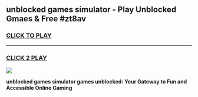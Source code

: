 
## unblocked games simulator - Play Unblocked Gmaes & Free #zt8av
<h3>
<a href="https://news.freeplayer.one?title=unblocked_games_simulator&ref=24F">CLICK TO PLAY</a></h3>
<hr>

<h3>
<a href="https://news.freeplayer.one?title=unblocked_games_simulator&ref=24F">CLICK 2 PLAY</a>
  
</h3>

<a href="https://news.freeplayer.one?title=unblocked_games_simulator&ref=24F/"><img src="https://clearcache.store/games.png"></a>


**unblocked games simulator games unblocked: Your Gateway to Fun and Accessible Online Gaming**
